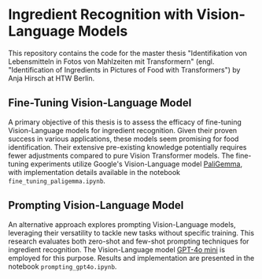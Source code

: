 # Ingredient Recognition with Vision-Language Models
This repository contains the code for the master thesis "Identifikation von Lebensmitteln in Fotos von Mahlzeiten mit Transformern" (engl. "Identification of Ingredients in Pictures of Food with Transformers") by Anja Hirsch at HTW Berlin.

## Fine-Tuning Vision-Language Model

A primary objective of this thesis is to assess the efficacy of fine-tuning Vision-Language models for ingredient recognition. Given their proven success in various applications, these models seem promising for food identification. Their extensive pre-existing knowledge potentially requires fewer adjustments compared to pure Vision Transformer models. The fine-tuning experiments utilize Google's Vision-Language model [PaliGemma](https://ai.google.dev/gemma/docs/paligemma), with implementation details available in the notebook `fine_tuning_paligemma.ipynb`.

## Prompting Vision-Language Model
An alternative approach explores prompting Vision-Language models, leveraging their versatility to tackle new tasks without specific training. This research evaluates both zero-shot and few-shot prompting techniques for ingredient recognition. The Vision-Language model [GPT-4o mini](https://openai.com/index/gpt-4o-mini-advancing-cost-efficient-intelligence/) is employed for this purpose. Results and implementation are presented in the notebook `prompting_gpt4o.ipynb`.
